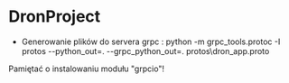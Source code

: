 # DronProject

- Generowanie plików do servera grpc :
python -m grpc_tools.protoc -I protos --python_out=. --grpc_python_out=. protos\dron_app.proto

Pamiętać o instalowaniu modułu "grpcio"!
